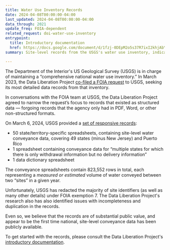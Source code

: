 ```yaml
---
title: Water Use Inventory Records
date: 2024-04-08T00:00:00-04:00
last_updated: 2024-04-08T00:00:00-04:00
data_through: 2021
update_freq: FOIA-dependent
related_request: doi-water-use-inventory
entrypoint:
  title: Introductory documentation
  href: https://docs.google.com/document/d/1fzj-0DEpM2o5s37R7ixI2khjAbYDbT655EvnKWyvVkg/edit
summary: Site-level records from the USGS's water use inventory, indicating volumes of and types of water conveyed in a given year.

---
```


The Department of the Interior's US Geological Survey (USGS) is in charge of maintaining a “comprehensive national water use inventory.” In March 2023, the Data Liberation Project [co-filed a FOIA request](https://www.data-liberation-project.org/requests/doi-water-use-inventory/) to USGS, seeking its most detailed data records from that inventory.

In conversations with the FOIA team at USGS, the Data Liberation Project agreed to narrow the request’s focus to records that existed as structured data — forgoing records that the agency only had in PDF, Word, or other non-structured formats.

On March 6, 2024, USGS provided a [set of responsive records](https://drive.google.com/drive/folders/1pUKjcHcTBfpZULAY05EbOqL5Ih8g9LW6?usp=drive_link):

- 50 state/territory-specific spreadsheets, containing site-level water conveyance data, covering 49 states (minus New Jersey) and Puerto Rico
- 1 spreadsheet containing conveyance data for “multiple states for which there is only withdrawal information but no delivery information”
- 1 data dictionary spreadsheet

The conveyance spreadsheets contain 823,552 rows in total, each representing a *measured or estimated* volume of water conveyed between two “sites” in a given year.

Unfortunately, USGS has redacted the majority of site identifiers (as well as many other details) under FOIA exemption 7. The Data Liberation Project's research also has also identified issues with incompleteness and duplication in the records.

Even so, we believe that the records are of substantial public value, and appear to be the first time national, site-level conveyance data has been publicly available.

To get started with the records, please consult the Data Liberation Project's [introductory documentation](https://docs.google.com/document/d/1fzj-0DEpM2o5s37R7ixI2khjAbYDbT655EvnKWyvVkg/edit).
